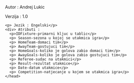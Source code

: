    <head>
  <p> Autor : Andrej Lukic</p>
    <p> Verzija : 1.0</p>

    <p> Jezik : Engelski</p>
    <div> Atributi :
      <p>IDFixture-primarni kljuc u tablic</p>
      <p> Season-sezona u kojoj se utakmica igra</p>
      <p> HomeTeam-domaci tim</p>
      <p> AwayTeam-gostujuci tim</p>
      <p> HomeGoals-koliko je golova zabio domaci tim</p>
      <p> AwayGoals-koliko je golova zabio gostujuci tim</p>
      <p> Referee-sudac na utakmici</p>
      <p> Result-rezultat utakmice</p>
      <p> Date-datum utakmice</p>
      <p> Competition-natjecanje u kojem se utakmica igra</p>
    </head>
